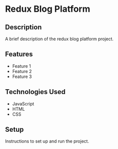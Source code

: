 # Redux Blog Platform

## Description

A brief description of the redux blog platform project.

## Features

- Feature 1
- Feature 2
- Feature 3

## Technologies Used

- JavaScript
- HTML
- CSS

## Setup

Instructions to set up and run the project.
